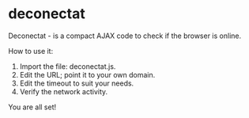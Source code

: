 # deconectat

Deconectat - is a compact AJAX code to check if the browser is online.

How to use it:

1. Import the file: deconectat.js.
2. Edit the URL; point it to your own domain.
3. Edit the timeout to suit your needs.
4. Verify the network activity.

You are all set!
